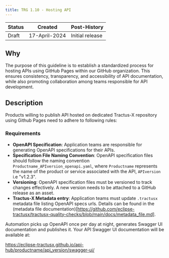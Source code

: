 ```yaml
---
title: TRG 1.10 - Hosting API
---
```


| Status | Created       | Post-History     |
|--------|---------------|------------------|
| Draft  | 17-April-2024 | Initial release  |

## Why

The purpose of this guideline is to establish a standardized process for hosting APIs using GitHub Pages within our GitHub organization. This ensures consistency, transparency, and accessibility of API documentation, while also promoting collaboration among teams responsible for API development.

## Description

Products willing to publish API hosted on dedicated Tractus-X repository using Github Pages need to adhere to following rules:

### Requirements

- **OpenAPI Specification**: Application teams are responsible for generating OpenAPI specifications for their APIs.
- **Specification File Naming Convention**: OpenAPI specification files should follow the naming convention `Productname_APIversion_openapi.yaml`, where `Productname` represents the name of the product or service associated with the API, `APIversion` i.e "v1.2.3".
- **Versioning**: OpenAPI specification files must be versioned to track changes effectively. A new version needs to be attached to a GitHub release as an asset.
- **Tractus-X Metadata entry**: Application teams must update `.tractusx` metadata file listing OpenAPI specs urls. Details can be found in the (metadata file documentation)[https://github.com/eclipse-tractusx/tractusx-quality-checks/blob/main/docs/metadata_file.md].

Automation picks up OpenAPI once per day at night, generates Swagger UI documentation and publishes it.
Your API Swagger UI documentation will be available  at:

https://eclipse-tractusx.github.io/api-hub/productname/api_version/swagger-ui/
